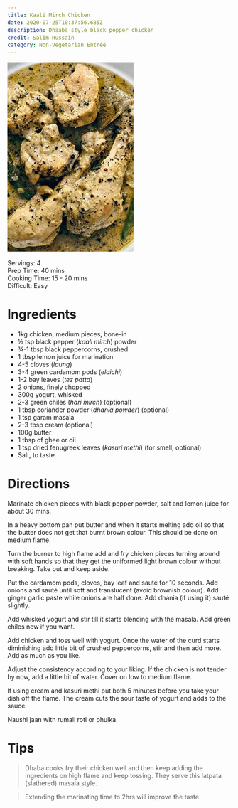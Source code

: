 ```yaml
---
title: Kaali Mirch Chicken
date: 2020-07-25T10:37:56.685Z
description: Dhaaba style black pepper chicken
credit: Salim Hussain
category: Non-Vegetarian Entrée
---
```

![](chicken-kali-mirch-2a.jpg)

Servings: 4  
Prep Time: 40 mins  
Cooking Time: 15 - 20 mins  
Difficult: Easy  

# Ingredients
- 1kg chicken, medium pieces, bone-in
- ½ tsp black pepper (_kaali mirch_) powder
- ¾-1 tbsp black peppercorns, crushed
- 1 tbsp lemon juice for marination
- 4-5 cloves (_laung_)
- 3-4 green cardamom pods (_elaichi_)
- 1-2 bay leaves (_tez patta_)
- 2 onions, finely chopped
- 300g yogurt, whisked
- 2-3 green chiles (_hari mirch_) (optional)
- 1 tbsp coriander powder (_dhania powder_) (optional)
- 1 tsp garam masala 
- 2-3 tbsp cream (optional)
- 100g butter
- 1 tbsp of ghee or oil
- 1 tsp dried fenugreek leaves (_kasuri methi_) (for smell, optional)
- Salt, to taste 


# Directions
Marinate chicken pieces with black pepper powder, salt and lemon juice for about 30 mins.

In a heavy bottom pan put butter and when it starts melting add oil so that the butter does not get that burnt brown colour. This should be done on medium flame.

Turn the burner to high flame add and fry chicken pieces turning around with soft hands so that they get the uniformed light brown colour without breaking. Take out and keep aside.

Put the cardamom pods, cloves, bay leaf and sauté for 10 seconds. Add onions and sauté until soft and translucent (avoid brownish colour). Add ginger garlic paste while onions are half done. Add dhania (if using it) sauté slightly.

Add whisked yogurt and stir till it starts blending with the masala. Add green chiles now if you want.

Add chicken and toss well with yogurt. Once the water of the curd starts diminishing add little bit of crushed peppercorns, stir and then add more. Add as much as you like.

Adjust the consistency according to your liking. If the chicken is not tender by now, add a little bit of water. Cover on low to medium flame.

If using cream and kasuri methi put both 5 minutes before you take your dish off the flame. The cream cuts the sour taste of yogurt and adds to the sauce.

Naushi jaan with rumali roti or phulka.

# Tips
> Dhaba cooks fry their chicken well and then keep adding the ingredients on high flame and keep tossing. They serve this latpata (slathered) masala style.

> Extending the marinating time to 2hrs will improve the taste.
